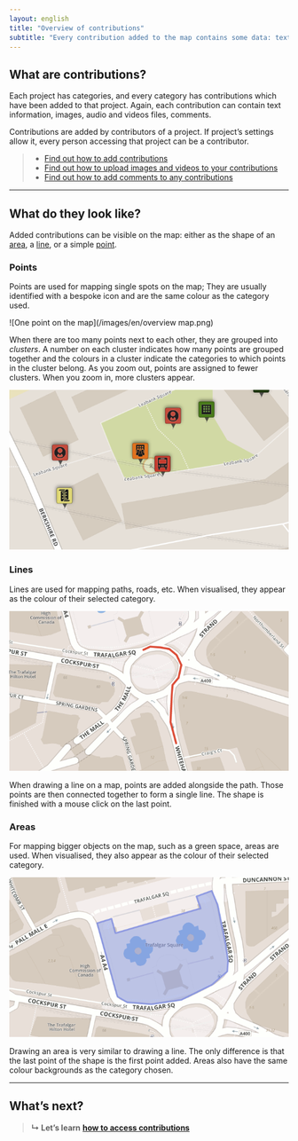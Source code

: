 ```yaml
---
layout: english
title: "Overview of contributions"
subtitle: "Every contribution added to the map contains some data: text information, media files, comments."
---
```


## What are contributions?

Each project has categories, and every category has contributions which have been added to that project. Again, each contribution can contain text information, images, audio and videos files, comments.

Contributions are added by contributors of a project. If project’s settings allow it, every person accessing that project can be a contributor.

> * [Find out how to add contributions](add-new-contribution.html)
> * [Find out how to upload images and videos to your contributions](upload-media-files.html)
> * [Find out how to add comments to any contributions](add-comments.html)

---

## What do they look like?

Added contributions can be visible on the map: either as the shape of an [area](#areas), a [line](#lines), or a simple [point](#points).

### Points

Points are used for mapping single spots on the map; They are usually identified with a bespoke icon and are the same colour as the category used. 

![One point on the map](/images/en/overview map.png)

When there are too many points next to each other, they are grouped into *clusters*. A number on each cluster indicates how many points are grouped together and the colours in a cluster indicate the categories to which points in the cluster belong. As you zoom out, points are assigned to fewer clusters. When you zoom in, more clusters appear.

![Clusters of several points each](/images/en/clusters.png)

### Lines

Lines are used for mapping paths, roads, etc. When visualised, they appear as the colour of their selected category.

![One line on the map](/images/en/contribution-line.png)

When drawing a line on a map, points are added alongside the path. Those points are then connected together to form a single line. The shape is finished with a mouse click on the last point.

### Areas

For mapping bigger objects on the map, such as a green space, areas are used. When visualised, they also appear as the colour of their selected category.

![An area on the map](/images/en/contribution-area.png)

Drawing an area is very similar to drawing a line. The only difference is that the last point of the shape is the first point added. Areas also have the same colour backgrounds as the category chosen.

---

## What’s next?

> **&#8627; Let’s learn** [**how to access contributions**](access-contributions.html)
